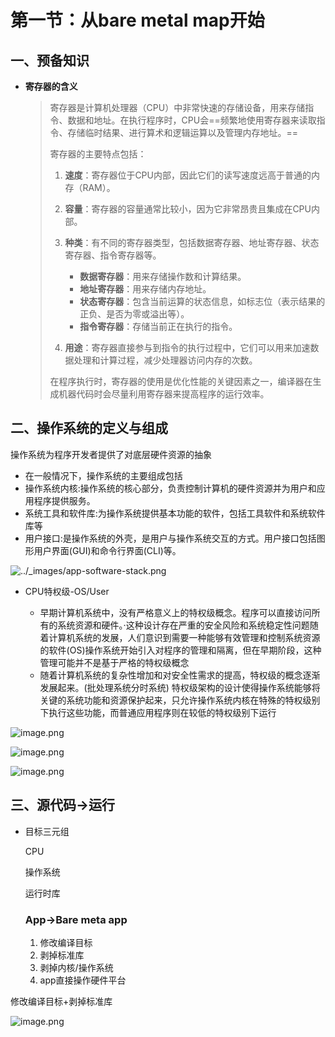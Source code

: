# 第一节：从bare metal map开始

## 一、预备知识

*   **寄存器的含义**

    > 寄存器是计算机处理器（CPU）中非常快速的存储设备，用来存储指令、数据和地址。在执行程序时，CPU会==频繁地使用寄存器来读取指令、存储临时结果、进行算术和逻辑运算以及管理内存地址。==
    >
    > 寄存器的主要特点包括：
    >
    > 1.  **速度**：寄存器位于CPU内部，因此它们的读写速度远高于普通的内存（RAM）。
    > 2.  **容量**：寄存器的容量通常比较小，因为它非常昂贵且集成在CPU内部。
    > 3.  **种类**：有不同的寄存器类型，包括数据寄存器、地址寄存器、状态寄存器、指令寄存器等。
    >
    >     *   **数据寄存器**：用来存储操作数和计算结果。
    >     *   **地址寄存器**：用来存储内存地址。
    >     *   **状态寄存器**：包含当前运算的状态信息，如标志位（表示结果的正负、是否为零或溢出等）。
    >     *   **指令寄存器**：存储当前正在执行的指令。
    > 4.  **用途**：寄存器直接参与到指令的执行过程中，它们可以用来加速数据处理和计算过程，减少处理器访问内存的次数。
    >
    > 在程序执行时，寄存器的使用是优化性能的关键因素之一，编译器在生成机器代码时会尽量利用寄存器来提高程序的运行效率。

## 二、操作系统的定义与组成

操作系统为程序开发者提供了对底层硬件资源的抽象

*   在一般情况下，操作系统的主要组成包括&#x20;
*   操作系统内核:操作系统的核心部分，负责控制计算机的硬件资源并为用户和应用程序提供服务。
*   系统工具和软件库:为操作系统提供基本功能的软件，包括工具软件和系统软件库等
*   &#x20;用户接口:是操作系统的外壳，是用户与操作系统交互的方式。用户接口包括图形用户界面(GUI)和命令行界面(CLI)等。

![../\_images/app-software-stack.png](https://learningos.cn/rCore-Tutorial-Guide-2024S/_images/app-software-stack.png "../_images/app-software-stack.png")

*   CPU特权级-OS/User

    *   早期计算机系统中，没有严格意义上的特权级概念。程序可以直接访问所有的系统资源和硬件。·这种设计存在严重的安全风险和系统稳定性问题随着计算机系统的发展，人们意识到需要一种能够有效管理和控制系统资源的软件(OS)操作系统开始引入对程序的管理和隔离，但在早期阶段，这种管理可能并不是基于严格的特权级概念
    *   随着计算机系统的复杂性增加和对安全性需求的提高，特权级的概念逐渐发展起来。(批处理系统分时系统) 特权级架构的设计使得操作系统能够将关键的系统功能和资源保护起来，只允许操作系统内核在特殊的特权级别下执行这些功能，而普通应用程序则在较低的特权级别下运行

![image.png](https://note.youdao.com/yws/res/8/WEBRESOURCEdfe6e55bd6ee0d6c0090a4e0b68cd768)



![image.png](https://note.youdao.com/yws/res/6/WEBRESOURCEb05cd46490513db7d931238a4f886d36)

![image.png](https://note.youdao.com/yws/res/8/WEBRESOURCEf580c03fecf28033420f33d046e43b78)



## 三、源代码->运行

*   目标三元组

    CPU

    操作系统

    运行时库

    ### App->Bare meta app

    1.  修改编译目标
    2.  剥掉标准库
    3.  剥掉内核/操作系统
    4.  app直接操作硬件平台

&#x9;	修改编译目标+剥掉标准库

![image.png](https://note.youdao.com/yws/res/a/WEBRESOURCE254533a955e91b22ee4d1b478b8f115a)













